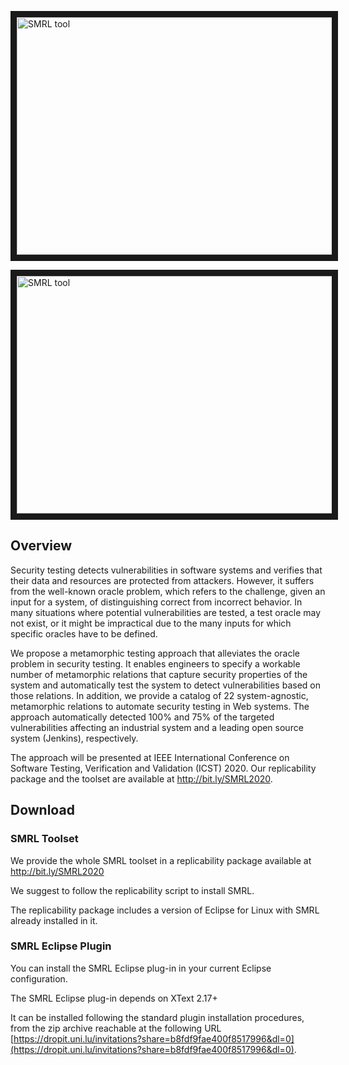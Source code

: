 <a href="http://www.youtube.com/watch?feature=player_embedded&v=VOPyBHsjI6g" target="_blank"><img src="http://img.youtube.com/vi/9kx6u9LsGxs/0.jpg" alt="SMRL tool" width="540" height="380" border="10" /></a>

<a href="http://www.youtube.com/watch?feature=player_embedded&v=9kx6u9LsGxs" target="_blank"><img src="http://img.youtube.com/vi/9kx6u9LsGxs/0.jpg" alt="SMRL tool" width="540" height="380" border="10" /></a>

## Overview 

Security testing detects vulnerabilities in software systems and verifies that their data and resources are protected from attackers. However, it suffers from the well-known oracle problem, which refers to the challenge, given an input for a system, of distinguishing correct from incorrect behavior. In many situations where potential vulnerabilities are tested, a test oracle may not exist, or it might be impractical due to the many inputs for which specific oracles have to be defined.

We propose a metamorphic testing approach that alleviates the oracle problem in security testing. It enables engineers to specify a workable number of metamorphic relations that capture security properties of the system and automatically test the system to detect vulnerabilities based on those relations. In addition, we provide a catalog of 22 system-agnostic, metamorphic relations to automate security testing in Web systems. The approach automatically detected 100% and 75% of the targeted vulnerabilities affecting an industrial system and a leading open source system (Jenkins), respectively.

The approach will be presented at IEEE International Conference on Software Testing, Verification and Validation (ICST) 2020. Our replicability package and the toolset are available at http://bit.ly/SMRL2020.

## Download


### SMRL Toolset

We provide the whole SMRL toolset in a replicability package available at http://bit.ly/SMRL2020

We suggest to follow the replicability script to install SMRL.

The replicability package includes a version of Eclipse for Linux with SMRL already installed in it. 



### SMRL Eclipse Plugin

You can install the SMRL Eclipse plug-in in your current Eclipse configuration.

The SMRL Eclipse plug-in depends on XText 2.17+

It can be installed following the standard plugin installation procedures, from the zip archive reachable at the following URL [https://dropit.uni.lu/invitations?share=b8fdf9fae400f8517996&dl=0](https://dropit.uni.lu/invitations?share=b8fdf9fae400f8517996&dl=0).



